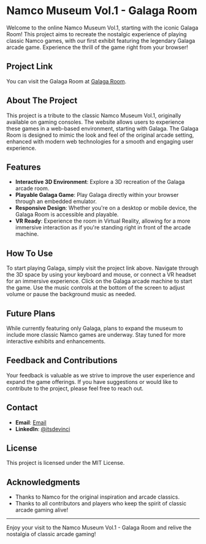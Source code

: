 # Namco Museum Vol.1 - Galaga Room

Welcome to the online Namco Museum Vol.1, starting with the iconic Galaga Room! This project aims to recreate the nostalgic experience of playing classic Namco games, with our first exhibit featuring the legendary Galaga arcade game. Experience the thrill of the game right from your browser!

## Project Link

You can visit the Galaga Room at [Galaga Room](https://galagaroom.netlify.app/).

## About The Project

This project is a tribute to the classic Namco Museum Vol.1, originally available on gaming consoles. The website allows users to experience these games in a web-based environment, starting with Galaga. The Galaga Room is designed to mimic the look and feel of the original arcade setting, enhanced with modern web technologies for a smooth and engaging user experience.

## Features

- **Interactive 3D Environment**: Explore a 3D recreation of the Galaga arcade room.
- **Playable Galaga Game**: Play Galaga directly within your browser through an embedded emulator.
- **Responsive Design**: Whether you're on a desktop or mobile device, the Galaga Room is accessible and playable.
- **VR Ready**: Experience the room in Virtual Reality, allowing for a more immersive interaction as if you're standing right in front of the arcade machine.

## How To Use

To start playing Galaga, simply visit the project link above. Navigate through the 3D space by using your keyboard and mouse, or connect a VR headset for an immersive experience. Click on the Galaga arcade machine to start the game. Use the music controls at the bottom of the screen to adjust volume or pause the background music as needed.

## Future Plans

While currently featuring only Galaga, plans to expand the museum to include more classic Namco games are underway. Stay tuned for more interactive exhibits and enhancements.

## Feedback and Contributions

Your feedback is valuable as we strive to improve the user experience and expand the game offerings. If you have suggestions or would like to contribute to the project, please feel free to reach out.

## Contact

- **Email**: [Email](mailto:itsdevincicode@gmail.com)
- **LinkedIn**: [@itsdevinci](https://www.linkedin.com/in/itsdevinci/)

## License

This project is licensed under the MIT License.

## Acknowledgments

- Thanks to Namco for the original inspiration and arcade classics.
- Thanks to all contributors and players who keep the spirit of classic arcade gaming alive!

---

Enjoy your visit to the Namco Museum Vol.1 - Galaga Room and relive the nostalgia of classic arcade gaming!
